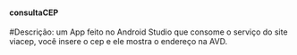 #### consultaCEP

#Descrição: um App feito no Android Studio que consome o serviço do site viacep, você insere o cep e ele mostra o endereço na AVD.
